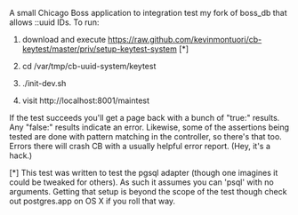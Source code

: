 A small Chicago Boss application to integration test my fork of
boss_db that allows ::uuid IDs.  To run:

  1. download and execute https://raw.github.com/kevinmontuori/cb-keytest/master/priv/setup-keytest-system [*]

  2. cd /var/tmp/cb-uuid-system/keytest
  
  3. ./init-dev.sh

  4. visit http://localhost:8001/maintest

If the test succeeds you'll get a page back with a bunch of "true:"
results.  Any "false:" results indicate an error.  Likewise, some of
the assertions being tested are done with pattern matching in the
controller, so there's that too.  Errors there will crash CB with a
usually helpful error report.  (Hey, it's a hack.)

[*] This test was written to test the pgsql adapter (though one
imagines it could be tweaked for others).  As such it assumes you can
'psql' with no arguments.  Getting that setup is beyond the scope of
the test though check out postgres.app on OS X if you roll that way.

  